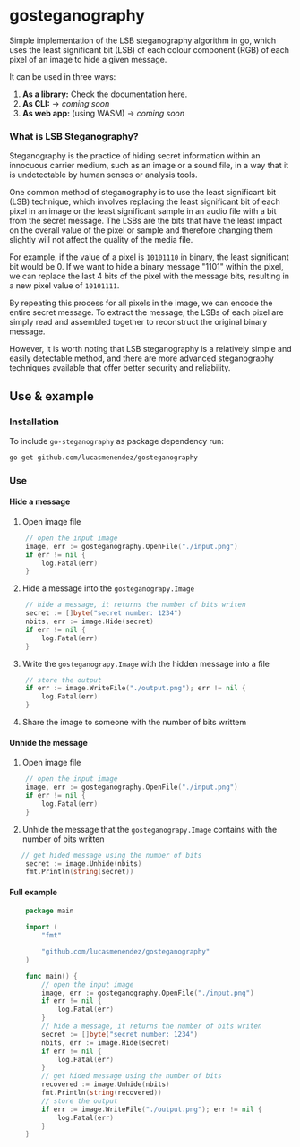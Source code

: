 # gosteganography
Simple implementation of the LSB steganography algorithm in go, which uses the least significant bit (LSB) of each colour component (RGB) of each pixel of an image to hide a given message. 

It can be used in three ways:
 1. **As a library:** Check the documentation [here]().
 2. **As CLI:**  -> *coming soon*
 3. **As web app:** (using WASM) -> *coming soon*

### What is LSB Steganography?

Steganography is the practice of hiding secret information within an innocuous carrier medium, such as an image or a sound file, in a way that it is undetectable by human senses or analysis tools.

One common method of steganography is to use the least significant bit (LSB) technique, which involves replacing the least significant bit of each pixel in an image or the least significant sample in an audio file with a bit from the secret message. The LSBs are the bits that have the least impact on the overall value of the pixel or sample and therefore changing them slightly will not affect the quality of the media file.

For example, if the value of a pixel is `10101110` in binary, the least significant bit would be 0. If we want to hide a binary message "1101" within the pixel, we can replace the last 4 bits of the pixel with the message bits, resulting in a new pixel value of `10101111`.

By repeating this process for all pixels in the image, we can encode the entire secret message. To extract the message, the LSBs of each pixel are simply read and assembled together to reconstruct the original binary message.

However, it is worth noting that LSB steganography is a relatively simple and easily detectable method, and there are more advanced steganography techniques available that offer better security and reliability.

## Use & example 

### Installation
To include `go-steganography` as package dependency run:

```sh
go get github.com/lucasmenendez/gosteganography
```

### Use

#### Hide a message

1. Open image file
```go
    // open the input image
    image, err := gosteganography.OpenFile("./input.png")
	if err != nil {
		log.Fatal(err)
	}
```
2. Hide a message into the `gosteganograpy.Image`
```go
    // hide a message, it returns the number of bits writen
	secret := []byte("secret number: 1234")
	nbits, err := image.Hide(secret)
	if err != nil {
		log.Fatal(err)
	}
```
3. Write the `gosteganograpy.Image` with the hidden message into a file
```go
    // store the output
	if err := image.WriteFile("./output.png"); err != nil {
		log.Fatal(err)
	}
```
4. Share the image to someone with the number of bits writtem

#### Unhide the message

1. Open image file
```go
    // open the input image
    image, err := gosteganography.OpenFile("./input.png")
	if err != nil {
		log.Fatal(err)
	}
```

2. Unhide the message that the `gosteganograpy.Image` contains with the number of bits written
```go
   // get hided message using the number of bits
	secret := image.Unhide(nbits)
	fmt.Println(string(secret))
```

#### Full example
```go
    package main

    import (
        "fmt"

        "github.com/lucasmenendez/gosteganography"
    )

    func main() {
        // open the input image
        image, err := gosteganography.OpenFile("./input.png")
        if err != nil {
            log.Fatal(err)
        }
        // hide a message, it returns the number of bits writen
        secret := []byte("secret number: 1234")
        nbits, err := image.Hide(secret)
        if err != nil {
            log.Fatal(err)
        }
        // get hided message using the number of bits
        recovered := image.Unhide(nbits)
        fmt.Println(string(recovered))
        // store the output
        if err := image.WriteFile("./output.png"); err != nil {
            log.Fatal(err)
        }
    }
```